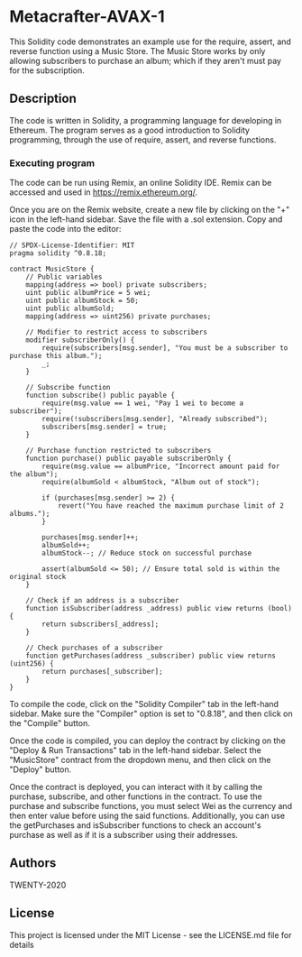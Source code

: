 # Metacrafter-AVAX-1

This Solidity code demonstrates an example use for the require, assert, and reverse function using a Music Store. The Music Store works by only allowing subscribers to purchase an album; which if they aren't must pay for the subscription.

## Description

The code is written in Solidity, a programming language for developing in Ethereum. The program serves as a good introduction to Solidity programming, through the use of require, assert, and reverse functions.

### Executing program
The code can be run using Remix, an online Solidity IDE. Remix can be accessed and used in https://remix.ethereum.org/.

Once you are on the Remix website, create a new file by clicking on the "+" icon in the left-hand sidebar. Save the file with a .sol extension. Copy and paste the code into the editor:
```solidity
// SPDX-License-Identifier: MIT
pragma solidity ^0.8.18;

contract MusicStore {
    // Public variables
    mapping(address => bool) private subscribers;
    uint public albumPrice = 5 wei;
    uint public albumStock = 50;
    uint public albumSold;
    mapping(address => uint256) private purchases;

    // Modifier to restrict access to subscribers
    modifier subscriberOnly() {
        require(subscribers[msg.sender], "You must be a subscriber to purchase this album.");
        _;
    }

    // Subscribe function
    function subscribe() public payable {
        require(msg.value == 1 wei, "Pay 1 wei to become a subscriber");
        require(!subscribers[msg.sender], "Already subscribed");
        subscribers[msg.sender] = true;
    }

    // Purchase function restricted to subscribers
    function purchase() public payable subscriberOnly {
        require(msg.value == albumPrice, "Incorrect amount paid for the album");
        require(albumSold < albumStock, "Album out of stock");

        if (purchases[msg.sender] >= 2) {
            revert("You have reached the maximum purchase limit of 2 albums.");
        }

        purchases[msg.sender]++;
        albumSold++;
        albumStock--; // Reduce stock on successful purchase

        assert(albumSold <= 50); // Ensure total sold is within the original stock
    }

    // Check if an address is a subscriber
    function isSubscriber(address _address) public view returns (bool) {
        return subscribers[_address];
    }

    // Check purchases of a subscriber
    function getPurchases(address _subscriber) public view returns (uint256) {
        return purchases[_subscriber];
    }
}
```

To compile the code, click on the "Solidity Compiler" tab in the left-hand sidebar. Make sure the "Compiler" option is set to "0.8.18", and then click on the "Compile" button.

Once the code is compiled, you can deploy the contract by clicking on the "Deploy & Run Transactions" tab in the left-hand sidebar. Select the "MusicStore" contract from the dropdown menu, and then click on the "Deploy" button.

Once the contract is deployed, you can interact with it by calling the purchase, subscribe, and other functions in the contract. To use the purchase and subscribe functions, you must select Wei as the currency and then enter value before using the said functions. Additionally, you can use the getPurchases and isSubscriber functions to check an account's purchase as well as if it is a subscriber using their addresses.

## Authors
TWENTY-2020

## License
This project is licensed under the MIT License - see the LICENSE.md file for details


